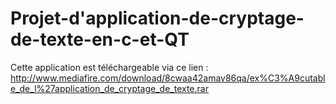 # Projet-d'application-de-cryptage-de-texte-en-c-et-QT  
Cette application est téléchargeable via ce lien : http://www.mediafire.com/download/8cwaa42amav86qa/ex%C3%A9cutable_de_l%27application_de_cryptage_de_texte.rar
